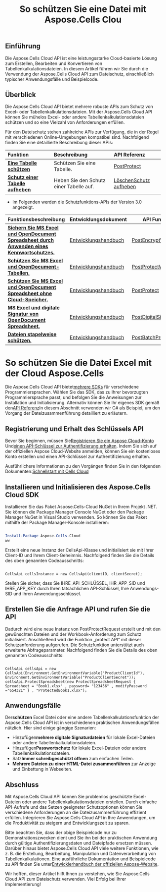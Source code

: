 ﻿---
title: So schützen Sie eine Datei mit Aspose.Cells Clou
linktitle: So schützen Sie eine Excel-Datei
type: docs
url: /de/how-to-protect-file
description: So schützen Sie eine Excel-Datei mit Aspose.Cells Cloud
weight: 10
kwords: Excel, Office Cloud, REST API, Tabellenkalkulation, PDF, CSV, Json, Markdown, So schützen Sie Dateien über Aspose.Cells Cloud
---
## Einführung

Die Aspose.Cells Cloud API ist eine leistungsstarke Cloud-basierte Lösung zum Erstellen, Bearbeiten und Konvertieren von Tabellenkalkulationsdateien. In diesem Artikel führen wir Sie durch die Verwendung der Aspose.Cells Cloud API zum Dateischutz, einschließlich typischer Anwendungsfälle und Beispielcode.

## Überblick

Die Aspose.Cells Cloud API bietet mehrere robuste APIs zum Schutz von Excel- oder Tabellenkalkulationsdateien. Mit der Aspose.Cells Cloud API können Sie mühelos Excel- oder andere Tabellenkalkulationsdateien schützen und so eine Vielzahl von Anforderungen erfüllen.

Für den Dateischutz stehen zahlreiche APIs zur Verfügung, die in der Regel mit verschiedenen Online-Umgebungen kompatibel sind. Nachfolgend finden Sie eine detaillierte Beschreibung dieser APIs:

| Funktion| Beschreibung| API Referenz|
|:------------------------- |:------------------------- |:------------------------- |
|**[Eine Tabelle schützen](https://docs.aspose.cloud/cells/protect-spreadsheet/)**  | Schützen Sie eine Tabelle.|[PostProtect](https://reference.aspose.cloud/cells/?urls.primaryName=API+v4#/Protection/ProtectSpreadsheet) |
|**[Schutz einer Tabelle aufheben](https://docs.aspose.cloud/cells/unprotect-spreadsheet/)**  | Heben Sie den Schutz einer Tabelle auf.|[LöschenSchutz aufheben](https://reference.aspose.cloud/cells/?urls.primaryName=API+v4#/Protection/UnprotectSpreadsheet) |

- Im Folgenden werden die Schutzfunktions-APIs der Version 3.0 angezeigt.

| Funktionsbeschreibung| Entwicklungsdokument| API Funktion|
|-----------------|-------------|---------------------------|
|**[Sichern Sie MS Excel und OpenDocument Spreadsheet durch Anwenden eines Kennwortschutzes.](https://reference.aspose.cloud/cells/#/Protection/PostEncryptWorkbook)** |[Entwicklungshandbuch](https://docs.aspose.cloud/cells/excel-file-encrypt/) |[PostEncryptWorkbook](https://reference.aspose.cloud/cells/#/Protection/PostEncryptWorkbook) |
|**[Schützen Sie MS Excel und OpenDocument-Tabellen.](https://reference.aspose.cloud/cells/#/Workbook/PostProtectWorkbook)** |[Entwicklungshandbuch](https://docs.aspose.cloud/cells/protect-excel-file/) |[PostProtectWorkbook](https://apireference.aspose.cloud/cells/#/Workbook/PostProtectWorkbook) |
|**[Schützen Sie MS Excel und OpenDocument Spreadsheet ohne Cloud-Speicher.](https://reference.aspose.cloud/cells/#/LightCells/PostProtect)** |[Entwicklungshandbuch](https://docs.aspose.cloud/cells/protect-excel-files/) |[PostProtect](https://apireference.aspose.cloud/cells/#/LightCells/PostProtect) |
|**[MS Excel und digitale Signatur von OpenDocument Spreadsheet.](https://reference.aspose.cloud/cells/#/Protection/PostDigitalSignature)** |[Entwicklungshandbuch](https://docs.aspose.cloud/cells/workbook/digital-signature/) |[PostDigitalSignatur](https://reference.aspose.cloud/cells/#/Protection/PostDigitalSignature) |
|**[Dateien stapelweise schützen.](https://reference.aspose.cloud/cells/#/Batch/PostBatchProtect)** |[Entwicklungshandbuch](https://docs.aspose.cloud/cells/batch/protect/) |[PostBatchProtect](https://reference.aspose.cloud/cells/#/Batch/PostBatchProtect) |

# So schützen Sie die Datei Excel mit der Cloud Aspose.Cells

 Die Aspose.Cells Cloud API bietet[mehrere SDKs](https://github.com/aspose-cells-cloud) für verschiedene Programmiersprachen. Wählen Sie das SDK, das zu Ihrer bevorzugten Programmiersprache passt, und befolgen Sie die Anweisungen zur Installation und Initialisierung. Alternativ können Sie Ihr eigenes SDK gemäß den[API Referenz](https://reference.aspose.cloud/cells/?urls.primaryName=API+v4#/Protection/ProtectSpreadsheet)In diesem Abschnitt verwenden wir C# als Beispiel, um den Vorgang der Dateizusammenführung detailliert zu erläutern.

## Registrierung und Erhalt des Schlüssels API

Bevor Sie beginnen, müssen Sie[Registrieren Sie ein Aspose Cloud-Konto](https://id.containerize.com/signup) Und[einen API-Schlüssel zur Authentifizierung erhalten](https://dashboard.aspose.cloud/applications). Indem Sie sich auf der offiziellen Aspose Cloud-Website anmelden, können Sie ein kostenloses Konto erstellen und einen API-Schlüssel zur Authentifizierung erhalten.

 Ausführlichere Informationen zu den Vorgängen finden Sie in den folgenden Dokumenten:[Schnellstart mit Cells Cloud](https://docs.aspose.cloud/cells/quickstart/)

## Installieren und Initialisieren des Aspose.Cells Cloud SDK

Installieren Sie das Paket Aspose.Cells-Cloud NuGet in Ihrem Projekt .NET. Sie können die Package Manager Console NuGet oder den Package Manager NuGet in Visual Studio verwenden.
So können Sie das Paket mithilfe der Package Manager-Konsole installieren:

```Powershell

Install-Package Aspose.Cells-Cloud
ww
```

Erstellt eine neue Instanz der CellsApi-Klasse und initialisiert sie mit Ihrer Client-ID und Ihrem Client-Geheimnis. Nachfolgend finden Sie die Details des oben genannten Codeausschnitts:

```CSharp

CellsApi cellsInstance = new CellsApi(clientID, clientSecret);

```

Stellen Sie sicher, dass Sie IHRE_API_SCHLÜSSEL, IHR_APP_SID und IHRE_APP_KEY durch Ihren tatsächlichen API-Schlüssel, Ihre Anwendungs-SID und Ihren Anwendungsschlüssel.

## Erstellen Sie die Anfrage API und rufen Sie die API

Dadurch wird eine neue Instanz von PostProtectRequest erstellt und mit den gewünschten Dateien und der Workbook-Anforderung zum Schutz initialisiert. Anschließend wird die Funktion „protect API“ mit dieser Schutzanforderung aufgerufen. Die Schutzfunktion unterstützt auch erweiterte Abfrageparameter. Nachfolgend finden Sie die Details des oben genannten Codeausschnitts:

```CSharp

CellsApi cellsApi = new CellsApi(Environment.GetEnvironmentVariable("ProductClientId"), Environment.GetEnvironmentVariable("ProductClientSecret"));
cellsApi.ProtectSpreadsheet(new ProtectSpreadsheetRequest { Spreadsheet = "Book1.xlsx" , password= "123456" , modifyPassword ="654321" } , "ProtectedBook1.xlsx");

```

## Anwendungsfälle

 Der**schützen** Excel Datei oder eine andere Tabellenkalkulationsfunktion der Aspose.Cells Cloud API ist in verschiedenen praktischen Anwendungsfällen nützlich. Hier sind einige gängige Szenarien:

-  Hinzufügen**mehrere digitale Signaturdateien** für lokale Excel-Dateien oder andere Tabellenkalkulationsdateien.
-  Hinzufügen**Passwortschutz** für lokale Excel-Dateien oder andere Tabellenkalkulationsdateien.
-  Satz**Immer schreibgeschützt öffnen** zum einfachen Teilen.
- **Mehrere Dateien zu einer HTML-Datei zusammenführen** zur Anzeige und Einbettung in Webseiten.

## Abschluss

Mit Aspose.Cells Cloud API können Sie problemlos geschützte Excel-Dateien oder andere Tabellenkalkulationsdateien erstellen. Durch einfache API-Aufrufe und das Setzen geeigneter Schutzoptionen können Sie verschiedene Anforderungen an die Dateizusammenführung effizient erfüllen. Integrieren Sie Aspose.Cells Cloud API in Ihre Anwendungen, um die Produktivität zu steigern und Entwicklungszeit zu sparen.

Bitte beachten Sie, dass der obige Beispielcode nur zu Demonstrationszwecken dient und Sie ihn bei der praktischen Anwendung durch gültige Authentifizierungsdaten und Dateipfade ersetzen müssen. Darüber hinaus bietet Aspose.Cells Cloud API viele weitere Funktionen, wie z. B. die Erstellung, Bearbeitung, Manipulation und Datenverarbeitung von Tabellenkalkulationen. Eine ausführliche Dokumentation und Beispielcode zu API finden Sie unter[Entwicklerhandbuch der offiziellen Aspose-Website](/developer-guide/).

Wir hoffen, dieser Artikel hilft Ihnen zu verstehen, wie Sie Aspose.Cells Cloud API zum Dateischutz verwenden. Viel Erfolg bei Ihrer Implementierung!
